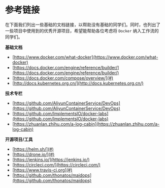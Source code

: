 # 参考链接

在下面我们列出一些基础的文档链接，以帮助没有基础的同学们。同时，也列出了一些项目中使用到的优秀开源项目，希望能帮助各位考虑将 `Docker` 纳入工作流的同学们。

**基础文档**

* [https://www.docker.com/what-docker](https://www.docker.com/what-docker)
* [https://docs.docker.com/engine/reference/builder/](https://docs.docker.com/engine/reference/builder/)
* [https://docs.docker.com/compose/overview/](#)
* [http://docs.kubernetes.org.cn/](http://docs.kubernetes.org.cn/)

**技术专栏**

* [https://github.com/AliyunContainerService/DevOps](https://github.com/AliyunContainerService/DevOps)
* [https://github.com/ImplementsIO/docker-labs](https://github.com/ImplementsIO/docker-labs)
* [https://zhuanlan.zhihu.com/a-log-cabin](https://zhuanlan.zhihu.com/a-log-cabin)

**开源项目/工具**

* [https://helm.sh/](#)
* [https://drone.io/](#)
* [https://jenkins.io/](https://jenkins.io/)
* [https://circleci.com/](https://circleci.com/)
* [https://www.travis-ci.org](#)
* [https://github.com/thonatos/maidops](https://github.com/thonatos/maidops)



